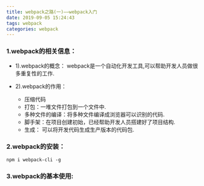 ```yaml
---
title: webpack之路(一)——webpack入门
date: 2019-09-05 15:24:43
tags: webpack
categories: webpack
---
```


### 1.webpack的相关信息：
+ 1).webpack的概念：
    webpack是一个自动化开发工具,可以帮助开发人员做很多重复性的工作.

+ 2).webpack的作用：
    - 压缩代码
    - 打包：一堆文件打包到一个文件中.
    - 多种文件的编译：将多种文件编译成浏览器可以识别的代码.
    - 脚手架：在项目创建初始，已经帮助开发人员搭建好了项目结构.
    - 生成： 可以将开发代码生成生产版本的代码包.

### 2.webpack的安装：
    npm i webpack-cli -g

### 3.webpack的基本使用:
    

